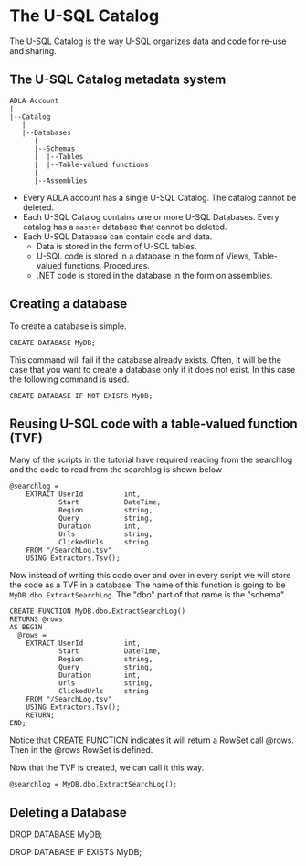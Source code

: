 # The U-SQL Catalog

The U-SQL Catalog is the way U-SQL organizes data and code for re-use and sharing.

## The U-SQL Catalog metadata system

```
ADLA Account
|
|--Catalog
   |
   |--Databases
      |
      |--Schemas
      |  |--Tables
      |  |--Table-valued functions
      |
      |--Assemblies
```

* Every ADLA account has a single U-SQL Catalog. The catalog cannot be deleted.
* Each U-SQL Catalog contains one or more U-SQL Databases. Every catalog has a `master` database that cannot be deleted.
* Each U-SQL Database can contain code and data. 
  * Data is stored in the form of U-SQL tables. 
  * U-SQL code is stored in a database in the form of Views, Table-valued functions, Procedures. 
  * .NET code is stored in the database in the form on assemblies.

## Creating a database

To create a database is simple.

```
CREATE DATABASE MyDB;
```

This command will fail if the database already exists. Often, it will be the case that you want to create a database only if it does not exist. In this case the following command is used.

```
CREATE DATABASE IF NOT EXISTS MyDB;
```

## Reusing U-SQL code with a table-valued function \(TVF\)

Many of the scripts in the tutorial have required reading from the searchlog and the code to read from the searchlog is shown below

```
@searchlog =    
    EXTRACT UserId          int, 
            Start           DateTime, 
            Region          string, 
            Query           string, 
            Duration        int, 
            Urls            string, 
            ClickedUrls     string
    FROM "/SearchLog.tsv"
    USING Extractors.Tsv();
```

Now instead of writing this code over and over in every script we will store the code as a TVF in a database. The name of this function is going to be `MyDB.dbo.ExtractSearchLog`. The "dbo" part of that name is the "schema".

```
CREATE FUNCTION MyDB.dbo.ExtractSearchLog()
RETURNS @rows 
AS BEGIN
  @rows = 
    EXTRACT UserId          int, 
            Start           DateTime, 
            Region          string, 
            Query           string, 
            Duration        int, 
            Urls            string, 
            ClickedUrls     string
    FROM "/SearchLog.tsv"
    USING Extractors.Tsv();
    RETURN;
END;
```

Notice that CREATE FUNCTION indicates it will return a RowSet call @rows. Then in the @rows RowSet is defined.

Now that the TVF is created, we can call it this way.

```
@searchlog = MyDB.dbo.ExtractSearchLog();
```

## Deleting a Database

DROP DATABASE MyDB;

DROP DATABASE IF EXISTS MyDB;

